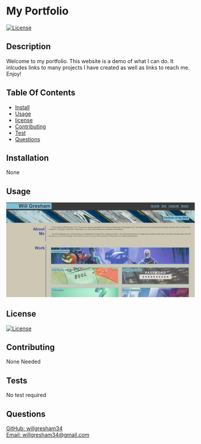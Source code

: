
# My Portfolio
[![License](https://img.shields.io/badge/License-MIT-brightgreen)](https://opensource.org/licenses/MIT)

## Description
Welcome to my portfolio. This website is a demo of what I can do. It inlcudes links to many projects I have created as well as links to reach me. Enjoy!

## Table Of Contents
* [Install](#installs)
* [Usage](#usage)
* [license](#license)
* [Contributing](#contributing)
* [Test](#test)
* [Questions](#questions)

## Installation
None

## Usage
![header image](/assets/images/portfolio.png)

## License 
[![License](https://img.shields.io/badge/License-MIT-brightgreen)](https://opensource.org/licenses/MIT)

## Contributing
None Needed

## Tests 
No test required

## Questions 
[GitHub: willgresham34](https://github.com/willgresham34) <br> 
[Email: willgresham34@gmail.com](mailto:willgresham34@gmail.com)
    
